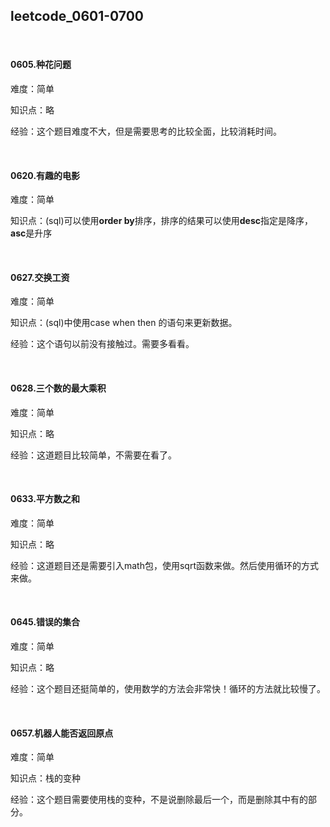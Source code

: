 ## leetcode_0601-0700

<br/>

#### 0605.种花问题

难度：简单

知识点：略

经验：这个题目难度不大，但是需要思考的比较全面，比较消耗时间。

<br/>

#### 0620.有趣的电影

难度：简单

知识点：(sql)可以使用**order by**排序，排序的结果可以使用**desc**指定是降序，**asc**是升序

<br/>

#### 0627.交换工资

难度：简单

知识点：(sql)中使用case when then 的语句来更新数据。

经验：这个语句以前没有接触过。需要多看看。

<br/>

#### 0628.三个数的最大乘积

难度：简单

知识点：略

经验：这道题目比较简单，不需要在看了。

<br/>

#### 0633.平方数之和

难度：简单

知识点：略

经验：这道题目还是需要引入math包，使用sqrt函数来做。然后使用循环的方式来做。

<br/>

#### 0645.错误的集合

难度：简单

知识点：略

经验：这个题目还挺简单的，使用数学的方法会非常快！循环的方法就比较慢了。

<br/>

#### 0657.机器人能否返回原点

难度：简单

知识点：栈的变种

经验：这个题目需要使用栈的变种，不是说删除最后一个，而是删除其中有的部分。

